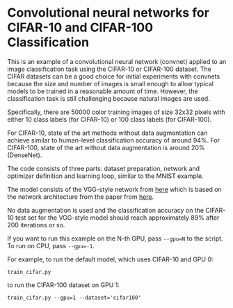 # Convolutional neural networks for CIFAR-10 and CIFAR-100 Classification

This is an example of a convolutional neural network (convnet) applied to an image classification task using the CIFAR-10 or CIFAR-100 dataset. The CIFAR datasets can be a good choice for initial experiments with convnets because the size and number of images is small enough to allow typical models to be trained in a reasonable amount of time. However, the classification task is still challenging because natural images are used.

Specifically, there are 50000 color training images of size 32x32 pixels with either 10 class labels (for CIFAR-10) or 100 class labels (for CIFAR-100).

For CIFAR-10, state of the art methods without data augmentation can achieve similar to human-level classification accuracy of around 94%.
For CIFAR-100, state of the art without data augmentation is around 20% (DenseNet).

The code consists of three parts: dataset preparation, network and optimizer definition and learning loop, similar to the MNIST example.

The model consists of the VGG-style network from [here](http://torch.ch/blog/2015/07/30/cifar.html) which is based on the network architecture from the paper from [here](https://arxiv.org/pdf/1409.1556v6.pdf).

No data augmentation is used and the classification accuracy on the CIFAR-10 test set for the VGG-style model should reach approximately 89% after 200 iterations or so.

If you want to run this example on the N-th GPU, pass `--gpu=N` to the script. To run on CPU, pass `--gpu=-1`.

For example, to run the default model, which uses CIFAR-10 and GPU 0:
```
train_cifar.py
```

to run the CIFAR-100 dataset on GPU 1:
```
train_cifar.py --gpu=1 --dataset='cifar100'
```
